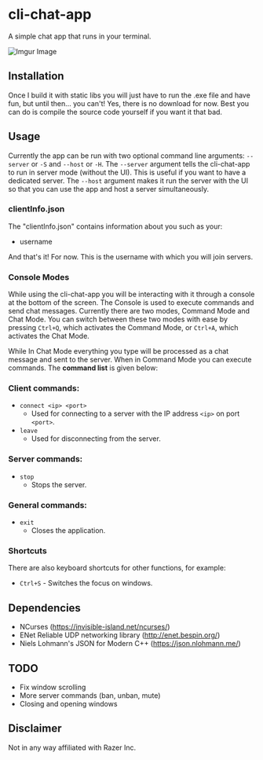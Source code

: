 # cli-chat-app

A simple chat app that runs in your terminal.

![Imgur Image](https://imgur.com/HPxQdCz.jpg)

## Installation

Once I build it with static libs you will just have to run the .exe file and have fun, but until then... you can't! Yes, there is no download for now. Best you can do is compile the source code yourself if you want it that bad.

## Usage

Currently the app can be run with two optional command line arguments: `--server` or `-S` and `--host` or `-H`. The `--server` argument tells the cli-chat-app to run in server mode (without the UI). This is useful if you want to have a dedicated server. The `--host` argument makes it run the server with the UI so that you can use the app and host a server simultaneously.

### clientInfo.json

The "clientInfo.json" contains information about you such as your:

 - username

And that's it! For now. This is the username with which you will join servers.

### Console Modes

While using the cli-chat-app you will be interacting with it through a console at the bottom of the screen. The Console is used to execute commands and send chat messages. Currently there are two modes, Command Mode and Chat Mode. You can switch between these two modes with ease by pressing `Ctrl+Q`, which activates the Command Mode, or `Ctrl+A`, which activates the Chat Mode.

While In Chat Mode everything you type will be processed as a chat message and sent to the server. When in Command Mode you can execute commands. The **command list** is given below:

### Client commands:

 - `connect <ip> <port>`
	 - Used for connecting to a server with the IP address `<ip>` on port `<port>`.
 - `leave`
	 - Used for disconnecting from the server.

### Server commands:

- `stop`
	- Stops the server.

### General commands:

 - `exit`
	 - Closes the application.

### Shortcuts

There are also keyboard shortcuts for other functions, for example:

 - `Ctrl+S` - Switches the focus on windows.

## Dependencies

 - NCurses (https://invisible-island.net/ncurses/)
 - ENet Reliable UDP networking library (http://enet.bespin.org/)
 - Niels Lohmann's JSON for Modern C++ (https://json.nlohmann.me/)

## TODO

 - Fix window scrolling
 - More server commands (ban, unban, mute)
 - Closing and opening windows

## Disclaimer

Not in any way affiliated with Razer Inc.
